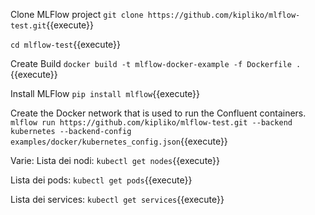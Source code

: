 Clone MLFlow project
`git clone https://github.com/kipliko/mlflow-test.git`{{execute}}

`cd mlflow-test`{{execute}}

Create Build
`docker build -t mlflow-docker-example -f Dockerfile .`{{execute}}

Install MLFlow
`pip install mlflow`{{execute}}


Create the Docker network that is used to run the Confluent containers.
`mlflow run https://github.com/kipliko/mlflow-test.git --backend kubernetes --backend-config examples/docker/kubernetes_config.json`{{execute}}

Varie:
Lista dei nodi: `kubectl get nodes`{{execute}}

Lista dei pods: `kubectl get pods`{{execute}}

Lista dei services: `kubectl get services`{{execute}}